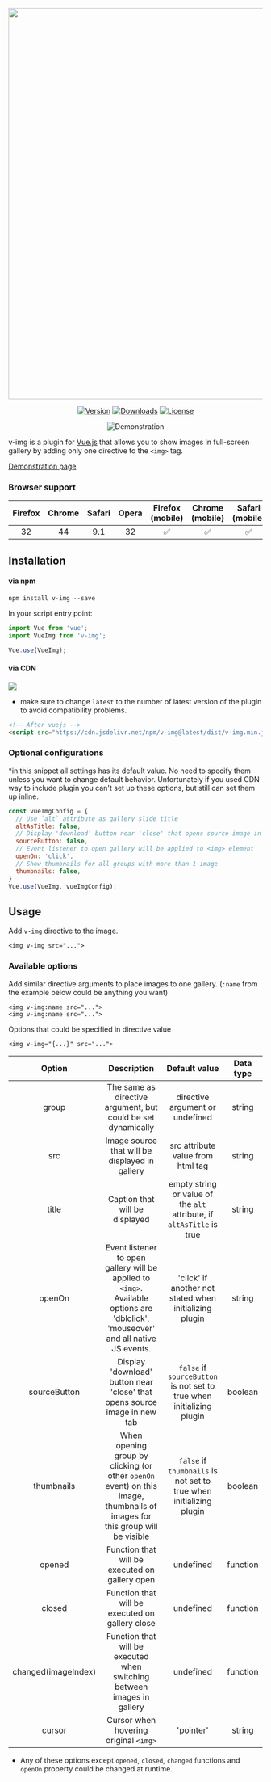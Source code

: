 <p align="center"><a href="https://v-img.review" target="_blank"><img width="775"src="logo.png"></a></p>

<p align="center">
  <a href="https://www.npmjs.com/package/v-img"><img src="https://img.shields.io/npm/v/v-img.svg" alt="Version"></a>
  <a href="https://www.npmjs.com/package/v-img"><img src="https://img.shields.io/npm/dm/v-img.svg" alt="Downloads"></a>
  <a href="https://www.npmjs.com/package/v-img"><img src="https://img.shields.io/npm/l/v-img.svg" alt="License"></a>
</p>


<p align="center">
  <img src="https://media.giphy.com/media/xUA7b26WKJvTa04lby/giphy.gif" alt="Demonstration">
</p>

v-img is a plugin for [Vue.js](https://vuejs.org/) that allows you to show images in full-screen gallery by adding only one directive to the `<img>` tag.

[Demonstration page](https://v-img.review)

### Browser support
| Firefox | Chrome | Safari | Opera | Firefox (mobile)   | Chrome (mobile)    | Safari (mobile)    |
|:--:     |:--:    |:--:    |:--:   |:--:                |:--:                |:--:                |
| 32      | 44     | 9.1    | 32    | :white_check_mark: | :white_check_mark: | :white_check_mark: |

## Installation

#### via npm
```
npm install v-img --save
```

In your script entry point:

```javascript
import Vue from 'vue';
import VueImg from 'v-img';

Vue.use(VueImg);
```

#### via CDN
[![](https://data.jsdelivr.com/v1/package/npm/v-img/badge)](https://www.jsdelivr.com/package/npm/v-img)
* make sure to change `latest` to the number of latest version of the plugin to avoid compatibility problems.
```html
<!-- After vuejs -->
<script src="https://cdn.jsdelivr.net/npm/v-img@latest/dist/v-img.min.js"></script>
```

### Optional configurations
*in this snippet all settings has its default value. No need to specify them unless you want to change default behavior. Unfortunately if you used CDN way to include plugin you can't set up these options, but still can set them up inline.
```javascript
const vueImgConfig = {
  // Use `alt` attribute as gallery slide title
  altAsTitle: false,
  // Display 'download' button near 'close' that opens source image in new tab
  sourceButton: false,
  // Event listener to open gallery will be applied to <img> element
  openOn: 'click',
  // Show thumbnails for all groups with more than 1 image
  thumbnails: false,
}
Vue.use(VueImg, vueImgConfig);
```

## Usage

Add `v-img` directive to the image.
```vue
<img v-img src="...">
```

### Available options
Add similar directive arguments to place images to one gallery. (`:name` from the example below could be anything you want)
```vue
<img v-img:name src="...">
<img v-img:name src="...">
```

Options that could be specified in directive value

```vue
<img v-img="{...}" src="...">
```

| Option | Description | Default value | Data type |
| :----: | :---------: | :-----------: | :-------: |
| group  | The same as directive argument, but could be set dynamically | directive argument or undefined | string |
| src    | Image source that will be displayed in gallery | src attribute value from html tag | string |
| title  | Caption that will be displayed | empty string or value of the `alt` attribute, if `altAsTitle` is true | string |
| openOn | Event listener to open gallery will be applied to `<img>`. Available options are 'dblclick', 'mouseover' and all native JS events. | 'click' if another not stated when initializing plugin | string |
| sourceButton | Display 'download' button near 'close' that opens source image in new tab | `false` if `sourceButton` is not set to true when initializing plugin | boolean |
| thumbnails | When opening group by clicking (or other `openOn` event) on this image, thumbnails of images for this group will be visible | `false` if `thumbnails` is not set to true when initializing plugin | boolean |
| opened | Function that will be executed on gallery open | undefined | function |
| closed | Function that will be executed on gallery close | undefined | function |
| changed(imageIndex) | Function that will be executed when switching between images in gallery | undefined | function |
| cursor | Cursor when hovering original `<img>` | 'pointer' | string |

* Any of these options except `opened`, `closed`, `changed` functions and `openOn` property could be changed at runtime.
